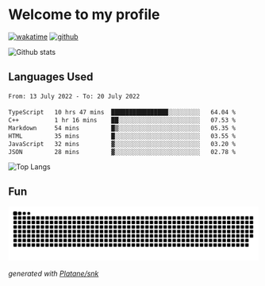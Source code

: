 # Welcome to my profile

[![wakatime](https://wakatime.com/badge/user/82c377cd-a54c-404c-b7df-177b313ca539.svg)](https://wakatime.com/@82c377cd-a54c-404c-b7df-177b313ca539)
[![github](https://img.shields.io/github/followers/xinthose?logo=github&style=plastic)](https://github.com/alanhamlett?tab=followers)

![Github stats](https://github-readme-stats.vercel.app/api?username=xinthose&show_icons=true&theme=radical&count_private=true)

## Languages Used

<!--START_SECTION:waka-->

```text
From: 13 July 2022 - To: 20 July 2022

TypeScript   10 hrs 47 mins  ████████████████░░░░░░░░░   64.04 %
C++          1 hr 16 mins    ██░░░░░░░░░░░░░░░░░░░░░░░   07.53 %
Markdown     54 mins         █▒░░░░░░░░░░░░░░░░░░░░░░░   05.35 %
HTML         35 mins         █░░░░░░░░░░░░░░░░░░░░░░░░   03.55 %
JavaScript   32 mins         ▓░░░░░░░░░░░░░░░░░░░░░░░░   03.20 %
JSON         28 mins         ▓░░░░░░░░░░░░░░░░░░░░░░░░   02.78 %
```

<!--END_SECTION:waka-->

![Top Langs](https://github-readme-stats.vercel.app/api/top-langs/?username=xinthose)

## Fun
![github contribution grid snake animation](https://raw.githubusercontent.com/xinthose/xinthose/output/github-contribution-grid-snake.svg)

_generated with [Platane/snk](https://github.com/Platane/snk)_
